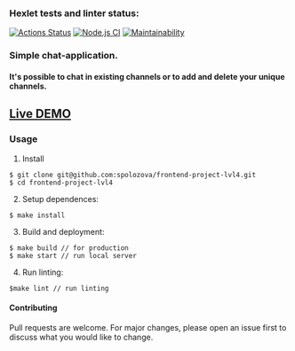 ### Hexlet tests and linter status:
[![Actions Status](https://github.com/spolozova/frontend-project-lvl4/workflows/hexlet-check/badge.svg)](https://github.com/spolozova/frontend-project-lvl4/actions)
[![Node.js CI](https://github.com/spolozova/frontend-project-lvl4/actions/workflows/node.js.yml/badge.svg)](https://github.com/spolozova/frontend-project-lvl4/actions/workflows/node.js.yml)
[![Maintainability](https://api.codeclimate.com/v1/badges/fec564feb18b7e5a9534/maintainability)](https://codeclimate.com/github/spolozova/frontend-project-lvl4/maintainability)

### Simple chat-application. 
#### It's possible to chat in existing channels or to add and delete your unique channels.
## [Live DEMO](https://vast-fjord-01848.herokuapp.com/)

### Usage
1. Install
```
$ git clone git@github.com:spolozova/frontend-project-lvl4.git
$ cd frontend-project-lvl4
```
2. Setup dependences: 
```
$ make install
```
3. Build and deployment:
```
$ make build // for production
$ make start // run local server
```
4. Run linting:
```
$make lint // run linting
```
#### Contributing
Pull requests are welcome. For major changes, please open an issue first to discuss what you would like to change.